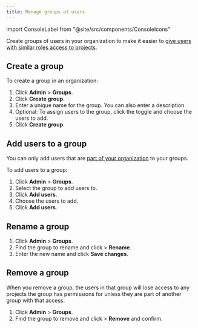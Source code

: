 ```yaml
---
title: Manage groups of users
---
```


import ConsoleLabel from "@site/src/components/ConsoleIcons"

Create groups of users in your organization to make it easier to [give users with similar roles access to projects](/docs/platform/howto/add-groups-projects).

## Create a group

To create a group in an organization:
<!-- vale off -->
1.  Click **Admin** > **Groups**.
1.  Click **Create group**.
1.  Enter a unique name for the group. You can also enter a description.
1.  Optional: To assign users to the group, click the toggle and choose
    the users to add.
1.  Click **Create group**.
<!-- vale on -->
## Add users to a group

You can only add users that are
[part of your organization](/docs/platform/howto/manage-org-users) to your groups.

To add users to a group:

1.  Click **Admin** > **Groups**.
1.  Select the group to add users to.
1.  Click **Add users**.
1.  Choose the users to add.
1.  Click **Add users**.

## Rename a group

1.  Click **Admin** > **Groups**.
1.  Find the group to rename and
    click <ConsoleLabel name="actions"/> > **Rename**.
1.  Enter the new name and click **Save changes**.

## Remove a group

When you remove a group, the users in that group will lose access to any
projects the group has permissions for unless they are part of another
group with that access.

1.  Click **Admin** > **Groups**.
1.  Find the group to remove and
    click <ConsoleLabel name="actions"/> > **Remove** and confirm.
